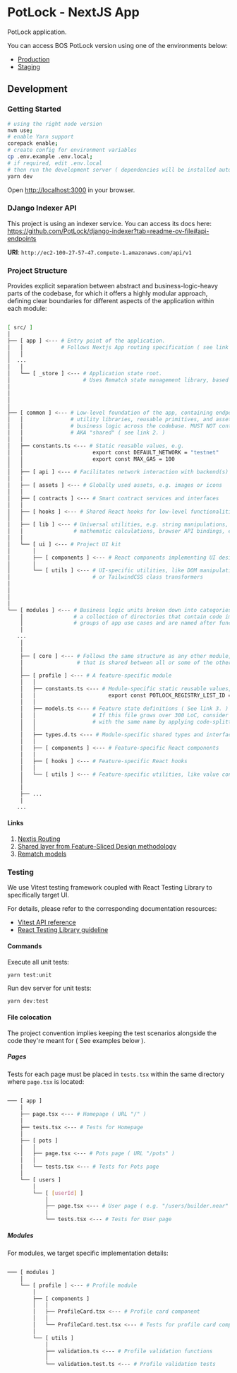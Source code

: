 # PotLock - NextJS App

PotLock application.

You can access BOS PotLock version using one of the environments below:

- [Production](https://app.potlock.org/)
- [Staging](https://app.potlock.org/staging.potlock.near/widget/IndexLoader)

## Development

### Getting Started

```bash
# using the right node version
nvm use;
# enable Yarn support
corepack enable;
# create config for environment variables
cp .env.example .env.local;
# if required, edit .env.local
# then run the development server ( dependencies will be installed automatically )
yarn dev
```

Open [http://localhost:3000](http://localhost:3000) in your browser.

### DJango Indexer API

This project is using an indexer service.
You can access its docs here: <https://github.com/PotLock/django-indexer?tab=readme-ov-file#api-endpoints>

**URI**: `http://ec2-100-27-57-47.compute-1.amazonaws.com/api/v1`

### Project Structure

Provides explicit separation between abstract and business-logic-heavy parts of the codebase,
for which it offers a highly modular approach, defining clear boundaries for different
aspects of the application within each module:

```sh

[ src/ ]
│
├── [ app ] <--- # Entry point of the application.
│   │            # Follows Nextjs App routing specification ( see link 1. )
│   │
│  ...
│   │
│   └── [ _store ] <--- # Application state root.
│                       # Uses Rematch state management library, based on Redux.
│
│
│
│
├── [ common ] <--- # Low-level foundation of the app, containing endpoint bindings,
│   │               # utility libraries, reusable primitives, and assets, used in layouts and
│   │               # business logic across the codebase. MUST NOT contain business logic by itself.
│   │               # AKA "shared" ( see link 2. )
│   │
│   ├── constants.ts <--- # Static reusable values, e.g.
│   │                      export const DEFAULT_NETWORK = "testnet"
│   │                      export const MAX_GAS = 100
│   │
│   ├── [ api ] <--- # Facilitates network interaction with backend(s)
│   │
│   ├── [ assets ] <--- # Globally used assets, e.g. images or icons
│   │
│   ├── [ contracts ] <--- # Smart contract services and interfaces
│   │
│   ├── [ hooks ] <--- # Shared React hooks for low-level functionalities
│   │
│   ├── [ lib ] <--- # Universal utilities, e.g. string manipulations,
│   │                # mathematic calculations, browser API bindings, etc.
│   │
│   └── [ ui ] <--- # Project UI kit
│       │
│       ├── [ components ] <--- # React components implementing UI design primitives
│       │
│       └── [ utils ] <--- # UI-specific utilities, like DOM manipulations
│                          # or TailwindCSS class transformers
│
│
│
│
└── [ modules ] <--- # Business logic units broken down into categories. Simply put, this is
    │                # a collection of directories that contain code implementing specific
    │                # groups of app use cases and are named after functionalities they provide.
    │
   ...
    │
    │
    ├── [ core ] <--- # Follows the same structure as any other module, but contains business logic,
    │                 # that is shared between all or some of the other modules
    │
    ├── [ profile ] <--- # A feature-specific module
    │   │
    │   ├── constants.ts <--- # Module-specific static reusable values, e.g.
    │   │                       export const POTLOCK_REGISTRY_LIST_ID = 1
    │   │
    │   ├── models.ts <--- # Feature state definitions ( See link 3. )
    │   │                  # If this file grows over 300 LoC, consider turning it into a directory
    │   │                  # with the same name by applying code-splitting techniques.
    │   │
    │   ├── types.d.ts <--- # Module-specific shared types and interfaces
    │   │
    │   ├── [ components ] <--- # Feature-specific React components
    │   │
    │   ├── [ hooks ] <--- # Feature-specific React hooks
    │   │
    │   └── [ utils ] <--- # Feature-specific utilities, like value converters or validators
    │
    │
    ├── ...
    │
   ...

```

#### Links

1. [Nextjs Routing](https://nextjs.org/docs/app/building-your-application/routing)
2. [Shared layer from Feature-Sliced Design methodology](https://feature-sliced.design/docs/reference/layers#shared)
3. [Rematch models](https://rematchjs.org/docs/api-reference/models)

### Testing

We use Vitest testing framework coupled with React Testing Library to specifically target UI.

For details, please refer to the corresponding documentation resources:

- [Vitest API reference](https://vitest.dev/api/)
- [React Testing Library guideline](https://testing-library.com/docs/react-testing-library/example-intro)

#### Commands

Execute all unit tests:

```bash
yarn test:unit
```

Run dev server for unit tests:

```bash
yarn dev:test
```

#### File colocation

The project convention implies keeping the test scenarios alongside the code they're meant for
( See examples below ).

##### Pages

Tests for each page must be placed in `tests.tsx`
within the same directory where `page.tsx` is located:

```bash

─── [ app ]
    │
    ├── page.tsx <--- # Homepage ( URL "/" )
    │
    ├── tests.tsx <--- # Tests for Homepage
    │
    ├── [ pots ]
    │   │
    │   ├── page.tsx <--- # Pots page ( URL "/pots" )
    │   │
    │   └── tests.tsx <--- # Tests for Pots page
    │
    └── [ users ]
        │
        └── [ [userId] ]
            │
            ├── page.tsx <--- # User page ( e.g. "/users/builder.near" )
            │
            └── tests.tsx <--- # Tests for User page

```

##### Modules

For modules, we target specific implementation details:

```bash

─── [ modules ]
    │
    └── [ profile ] <--- # Profile module
        │
        ├── [ components ]
        │   │
        │   ├── ProfileCard.tsx <--- # Profile card component
        │   │
        │   └── ProfileCard.test.tsx <--- # Tests for profile card component
        │
        └── [ utils ]
            │
            ├── validation.ts <--- # Profile validation functions
            │
            └── validation.test.ts <--- # Profile validation tests

```
